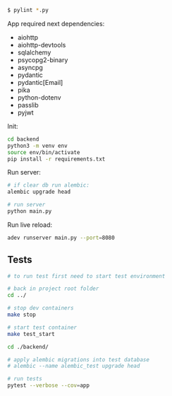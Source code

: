 ```bash
$ pylint *.py
```

App required next dependencies:

- aiohttp
- aiohttp-devtools
- sqlalchemy
- psycopg2-binary
- asyncpg
- pydantic
- pydantic[Email]
- pika
- python-dotenv
- passlib
- pyjwt

Init:

```bash
cd backend
python3 -m venv env
source env/bin/activate
pip install -r requirements.txt
```

Run server:

```bash
# if clear db run alembic:
alembic upgrade head

# run server
python main.py
```

Run live reload:

```bash
adev runserver main.py --port=8080
```

## Tests

```bash
# to run test first need to start test environment

# back in project root folder
cd ../  

# stop dev containers
make stop

# start test container
make test_start

cd ./backend/

# apply alembic migrations into test database
# alembic --name alembic_test upgrade head

# run tests
pytest --verbose --cov=app
```